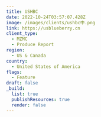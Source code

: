 ```yaml
---
title: USHBC
date: 2022-10-24T03:57:07.428Z
image: /images/clients/ushbc中.png
link: https://usblueberry.cn
client_type:
  - MZMC
  - Produce Report
region:
  - US & Canada
country:
  - United States of America
flags:
  - Feature
draft: false
_build:
  list: true
  publishResources: true
  render: false
---
```

